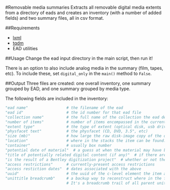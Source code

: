 #Removable media summaries
Extracts all removable digital media extents from a directory of eads and creates an inventory (with a number of added fields) and two summary files, all in csv format.

##Requirements

* [lxml](http://lxml.de/)
* [tqdm](https://github.com/noamraph/tqdm)
* EAD utilities

##Usage
Change the ead input directory in the main script, then run it!

There is an option to also include analog media in the summary (film, tapes, etc). To include these, set ```digital_only``` in the ```main()``` method to ```False```.


##Output
Three files are created: one overall inventory, one summary grouped by EAD, and one summary grouped by media type.

The following fields are included in the inventory:

```python
"ead name"                 # the filename of the ead
"ead id"                   # the id number for that ead file
"collection name"          # the full name of the collection the ead describes
"number of items"          # number of items encompassed in the current row
"extent type"              # the type of extent (optical disk, usb drive, etc.)
"physfacet text"           # the physfacet (CD, DVD, 3.5", etc)
"size (mb)"                # how large the raw disk-image copy of the original media would be if digitized
"location"                 # where in the stacks the item can be found. Usually a range of locations
"container"                # usually box number
"potential date of material"  # a guess at when the material may have been made. Not guaranteed to be accurate
"title of potentially related digital content (if any)"  # if there are any related digital files
"is the result of a Bentley digitization project"  # whether or not the media is from a prior digitization project
"access restrictions"      # currently-present access restrictions
"access restiction dates"  # dates associated with the above
"uuid"                     # the uuid of the c-level element the item appears in
"unittitle breadcrumb"     # a backup way to reconstruct where in the finding-aid this extent appeared. 
                           # It's a breadcrumb trail of all parent unittitles leading up to the unittitle of the element being described
```